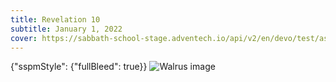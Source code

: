 ```yaml
---
title: Revelation 10
subtitle: January 1, 2022
cover: https://sabbath-school-stage.adventech.io/api/v2/en/devo/test/assets/lighthouse.png
---
```


{"sspmStyle": {"fullBleed": true}}
![Walrus image](https://sabbath-school-stage.adventech.io/api/v2/en/devo/test/assets/walrus.png)
